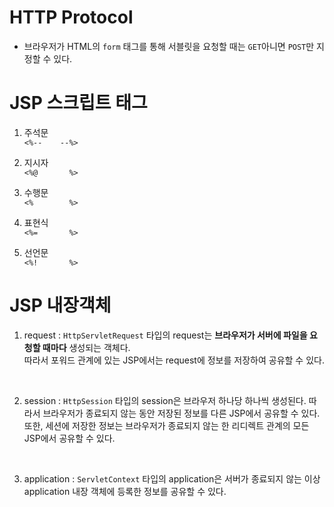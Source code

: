 # HTTP Protocol

- 브라우저가 HTML의 `form` 태그를 통해 서블릿을 요청할 때는 `GET`아니면 `POST`만 지정할 수 있다.

# JSP 스크립트 태그
1. 주석문<br>
   `<%--    --%>`

2. 지시자<br>
   `<%@       %>`

3. 수행문<br>
   `<%        %>`

4. 표현식<br>
   `<%=       %>`

5. 선언문 <br>
   `<%!       %>`

# JSP 내장객체
1. request : `HttpServletRequest` 타입의 request는 **브라우저가 서버에 파일을 요청할 때마다** 생성되는 객체다. <br> 
따라서 포워드 관계에 있는 JSP에서는 request에 정보를 저장하여 공유할 수 있다.

<br>

2. session : `HttpSession` 타입의 session은 브라우저 하나당 하나씩 생성된다. 따라서 브라우저가 종료되지 않는 동안 저장된 정보를 다른 JSP에서 공유할 수 있다. <br>
또한, 세션에 저장한 정보는 브라우저가 종료되지 않는 한 리디렉트 관계의 모든 JSP에서 공유할 수 있다.

<br>

3. application : `ServletContext` 타입의 application은 서버가 종료되지 않는 이상 application 내장 객체에 등록한 정보를 공유할 수 있다.